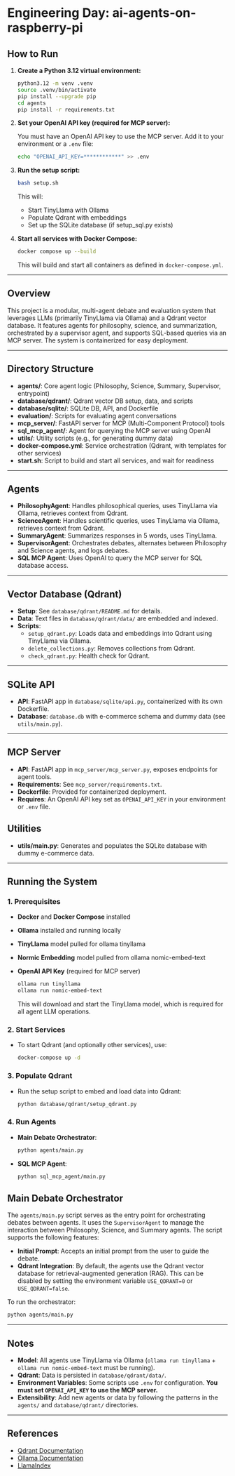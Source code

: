 # Engineering Day: ai-agents-on-raspberry-pi

## How to Run

1. **Create a Python 3.12 virtual environment:**

   ```sh
   python3.12 -m venv .venv
   source .venv/bin/activate
   pip install --upgrade pip
   cd agents
   pip install -r requirements.txt
   ```

2. **Set your OpenAI API key (required for MCP server):**

   You must have an OpenAI API key to use the MCP server. Add it to your environment or a `.env` file:

   ```sh
   echo "OPENAI_API_KEY=************" >> .env
   ```

3. **Run the setup script:**

   ```sh
   bash setup.sh
   ```

   This will:
   - Start TinyLlama with Ollama
   - Populate Qdrant with embeddings
   - Set up the SQLite database (if setup_sql.py exists)

4. **Start all services with Docker Compose:**

   ```sh
   docker compose up --build
   ```

   This will build and start all containers as defined in `docker-compose.yml`.

---

## Overview

This project is a modular, multi-agent debate and evaluation system that leverages LLMs (primarily TinyLlama via Ollama) and a Qdrant vector database. It features agents for philosophy, science, and summarization, orchestrated by a supervisor agent, and supports SQL-based queries via an MCP server. The system is containerized for easy deployment.

---

## Directory Structure

- **agents/**: Core agent logic (Philosophy, Science, Summary, Supervisor, entrypoint)
- **database/qdrant/**: Qdrant vector DB setup, data, and scripts
- **database/sqlite/**: SQLite DB, API, and Dockerfile
- **evaluation/**: Scripts for evaluating agent conversations
- **mcp_server/**: FastAPI server for MCP (Multi-Component Protocol) tools
- **sql_mcp_agent/**: Agent for querying the MCP server using OpenAI
- **utils/**: Utility scripts (e.g., for generating dummy data)
- **docker-compose.yml**: Service orchestration (Qdrant, with templates for other services)
- **start.sh**: Script to build and start all services, and wait for readiness

---

## Agents

- **PhilosophyAgent**: Handles philosophical queries, uses TinyLlama via Ollama, retrieves context from Qdrant.
- **ScienceAgent**: Handles scientific queries, uses TinyLlama via Ollama, retrieves context from Qdrant.
- **SummaryAgent**: Summarizes responses in 5 words, uses TinyLlama.
- **SupervisorAgent**: Orchestrates debates, alternates between Philosophy and Science agents, and logs debates.
- **SQL MCP Agent**: Uses OpenAI to query the MCP server for SQL database access.

---

## Vector Database (Qdrant)

- **Setup**: See `database/qdrant/README.md` for details.
- **Data**: Text files in `database/qdrant/data/` are embedded and indexed.
- **Scripts**: 
  - `setup_qdrant.py`: Loads data and embeddings into Qdrant using TinyLlama via Ollama.
  - `delete_collections.py`: Removes collections from Qdrant.
  - `check_qdrant.py`: Health check for Qdrant.

---

## SQLite API

- **API**: FastAPI app in `database/sqlite/api.py`, containerized with its own Dockerfile.
- **Database**: `database.db` with e-commerce schema and dummy data (see `utils/main.py`).

---

## MCP Server

- **API**: FastAPI app in `mcp_server/mcp_server.py`, exposes endpoints for agent tools.
- **Requirements**: See `mcp_server/requirements.txt`.
- **Dockerfile**: Provided for containerized deployment.
- **Requires**: An OpenAI API key set as `OPENAI_API_KEY` in your environment or `.env` file.


## Utilities

- **utils/main.py**: Generates and populates the SQLite database with dummy e-commerce data.

---

## Running the System

### 1. Prerequisites

- **Docker** and **Docker Compose** installed
- **Ollama** installed and running locally
- **TinyLlama** model pulled for ollama tinyllama
- **Normic Embedding** model pulled from ollama nomic-embed-text 
- **OpenAI API Key** (required for MCP server)

  ```sh
  ollama run tinyllama
  ollama run nomic-embed-text
  ```

  This will download and start the TinyLlama model, which is required for all agent LLM operations.

### 2. Start Services

- To start Qdrant (and optionally other services), use:

  ```sh
  docker-compose up -d
  ```

### 3. Populate Qdrant

- Run the setup script to embed and load data into Qdrant:

  ```sh
  python database/qdrant/setup_qdrant.py
  ```

### 4. Run Agents

- **Main Debate Orchestrator**:

  ```sh
  python agents/main.py
  ```

- **SQL MCP Agent**:

  ```sh
  python sql_mcp_agent/main.py
  ```

## Main Debate Orchestrator

The `agents/main.py` script serves as the entry point for orchestrating debates between agents. It uses the `SupervisorAgent` to manage the interaction between Philosophy, Science, and Summary agents. The script supports the following features:

- **Initial Prompt**: Accepts an initial prompt from the user to guide the debate.
- **Qdrant Integration**: By default, the agents use the Qdrant vector database for retrieval-augmented generation (RAG). This can be disabled by setting the environment variable `USE_QDRANT=0` or `USE_QDRANT=false`.

To run the orchestrator:

```sh
python agents/main.py
```

---

## Notes

- **Model**: All agents use TinyLlama via Ollama (`ollama run tinyllama` + `ollama run nomic-embed-text` must be running).
- **Qdrant**: Data is persisted in `database/qdrant/data/`.
- **Environment Variables**: Some scripts use `.env` for configuration. **You must set `OPENAI_API_KEY` to use the MCP server.**
- **Extensibility**: Add new agents or data by following the patterns in the `agents/` and `database/qdrant/` directories.

---

## References

- [Qdrant Documentation](https://qdrant.tech/documentation/)
- [Ollama Documentation](https://ollama.com/)
- [LlamaIndex](https://github.com/jerryjliu/llama_index)